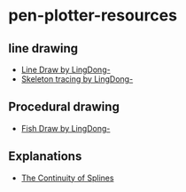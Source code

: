 # pen-plotter-resources


## line drawing
- [Line Draw by LingDong-](https://github.com/LingDong-/linedraw)
- [Skeleton tracing by LingDong-](https://github.com/LingDong-/skeleton-tracing)

## Procedural drawing
- [Fish Draw by LingDong-](https://github.com/LingDong-/fishdraw)

## Explanations
- [The Continuity of Splines](https://www.youtube.com/watch?v=jvPPXbo87ds)
